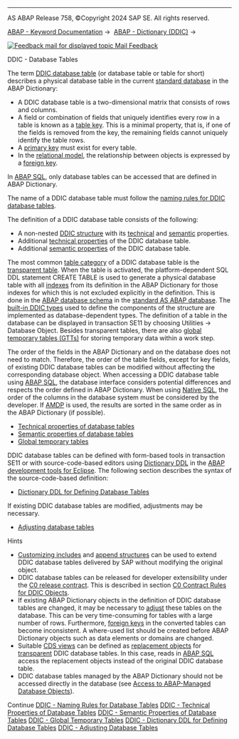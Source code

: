   

* * *

AS ABAP Release 758, ©Copyright 2024 SAP SE. All rights reserved.

[ABAP - Keyword Documentation](javascript:call_link\('abenabap.htm'\)) →  [ABAP - Dictionary (DDIC)](javascript:call_link\('abenabap_dictionary.htm'\)) → 

 [![](Mail.gif?object=Mail.gif "Feedback mail for displayed topic") Mail Feedback](mailto:f1_help@sap.com?subject=Feedback%20on%20ABAP%20Documentation&body=Document:%20DDIC%20-%20Database%20Tables%2C%20ABENDDIC_DATABASE_TABLES%2C%20758%0D%0A%0D%0AError:%0D%0A%0D%0A%0D%0A%0D%0ASuggestion%20for%20improvement:)

DDIC - Database Tables

The term [DDIC database table](javascript:call_link\('abenddic_db_table_glosry.htm'\) "Glossary Entry") (or database table or table for short) describes a physical database table in the current [standard database](javascript:call_link\('abenstandard_db_glosry.htm'\) "Glossary Entry") in the ABAP Dictionary:

-   A DDIC database table is a two-dimensional matrix that consists of rows and columns.
-   A field or combination of fields that uniquely identifies every row in a table is known as a [table key](javascript:call_link\('abentable_key_glosry.htm'\) "Glossary Entry"). This is a minimal property, that is, if one of the fields is removed from the key, the remaining fields cannot uniquely identify the table rows.
-   A [primary key](javascript:call_link\('abenprimary_key_glosry.htm'\) "Glossary Entry") must exist for every table.
-   In the [relational model](javascript:call_link\('abenrelational_data_model_glosry.htm'\) "Glossary Entry"), the relationship between objects is expressed by a [foreign key](javascript:call_link\('abenforeign_key_glosry.htm'\) "Glossary Entry").

In [ABAP SQL](javascript:call_link\('abenabap_sql_glosry.htm'\) "Glossary Entry"), only database tables can be accessed that are defined in ABAP Dictionary.

The name of a DDIC database table must follow the [naming rules for DDIC database tables](javascript:call_link\('abenddic_dbtab_names.htm'\)).

The definition of a DDIC database table consists of the following:

-   A non-nested [DDIC structure](javascript:call_link\('abenddic_structures.htm'\)) with its [technical](javascript:call_link\('abenddic_database_tables_techstruc.htm'\)) and [semantic](javascript:call_link\('abenddic_database_tables_semastruc.htm'\)) properties.
-   Additional [technical properties](javascript:call_link\('abenddic_database_tables_techspec.htm'\)) of the DDIC database table.
-   Additional [semantic properties](javascript:call_link\('abenddic_database_tables_sema.htm'\)) of the DDIC database table.

The most common [table category](javascript:call_link\('abenddic_database_tables_tab_cat.htm'\)) of a DDIC database table is the [transparent table](javascript:call_link\('abentransparent_table_glosry.htm'\) "Glossary Entry"). When the table is activated, the platform-dependent SQL DDL statement CREATE TABLE is used to generate a physical database table with all [indexes](javascript:call_link\('abenddic_database_tables_index.htm'\)) from its definition in the ABAP Dictionary for those indexes for which this is not excluded explicitly in the definition. This is done in the [ABAP database schema](javascript:call_link\('abenabap_db_schema_glosry.htm'\) "Glossary Entry") in the [standard AS ABAP database](javascript:call_link\('abenstandard_db_glosry.htm'\) "Glossary Entry"). The [built-in DDIC types](javascript:call_link\('abenddic_builtin_types.htm'\)) used to define the components of the structure are implemented as database-dependent types. The definition of a table in the database can be displayed in transaction SE11 by choosing Utilities → Database Object. Besides transparent tables, there are also [global temporary tables (GTTs)](javascript:call_link\('abenglobal_temporary_table_glosry.htm'\) "Glossary Entry") for storing temporary data within a work step.

The order of the fields in the ABAP Dictionary and on the database does not need to match. Therefore, the order of the table fields, except for key fields, of existing DDIC database tables can be modified without affecting the corresponding database object. When accessing a DDIC database table using [ABAP SQL](javascript:call_link\('abenabap_sql_glosry.htm'\) "Glossary Entry"), the database interface considers potential differences and respects the order defined in ABAP Dictionary. When using [Native SQL](javascript:call_link\('abennative_sql_glosry.htm'\) "Glossary Entry"), the order of the columns in the database system must be considered by the developer. If [AMDP](javascript:call_link\('abenamdp.htm'\)) is used, the results are sorted in the same order as in the ABAP Dictionary (if possible).

-   [Technical properties of database tables](javascript:call_link\('abenddic_database_tables_tech.htm'\))
-   [Semantic properties of database tables](javascript:call_link\('abenddic_database_tables_sema.htm'\))
-   [Global temporary tables](javascript:call_link\('abenddic_database_tables_gtt.htm'\))

DDIC database tables can be defined with form-based tools in transaction SE11 or with source-code-based editors using [Dictionary DDL](javascript:call_link\('abendictionary_ddl_glosry.htm'\) "Glossary Entry") in the [ABAP development tools for Eclipse](javascript:call_link\('abenadt_glosry.htm'\) "Glossary Entry"). The following section describes the syntax of the source-code-based definition:

-   [Dictionary DDL for Defining Database Tables](javascript:call_link\('abenddic_define_table.htm'\))

If existing DDIC database tables are modified, adjustments may be necessary.

-   [Adjusting database tables](javascript:call_link\('abenddic_database_tables_adj.htm'\))

Hints

-   [Customizing includes](javascript:call_link\('abenddic_customizing_includes.htm'\)) and [append structures](javascript:call_link\('abenddic_append_structures.htm'\)) can be used to extend DDIC database tables delivered by SAP without modifying the original object.
-   DDIC database tables can be released for developer extensibility under the [C0 release contract](javascript:call_link\('abenc0_contract_glosry.htm'\) "Glossary Entry"). This is described in section [C0 Contract Rules for DDIC Objects](javascript:call_link\('abenc0_contract_rules_ddic.htm'\)).
-   If existing ABAP Dictionary objects in the definition of DDIC database tables are changed, it may be necessary to [adjust](javascript:call_link\('abenddic_database_tables_adj.htm'\)) these tables on the database. This can be very time-consuming for tables with a large number of rows. Furthermore, [foreign keys](javascript:call_link\('abenforeign_key_glosry.htm'\) "Glossary Entry") in the converted tables can become inconsistent. A where-used list should be created before ABAP Dictionary objects such as data elements or domains are changed.
-   Suitable [CDS views](javascript:call_link\('abencds_view_glosry.htm'\) "Glossary Entry") can be defined as [replacement objects](javascript:call_link\('abenddic_replacement_objects.htm'\)) for [transparent](javascript:call_link\('abentransparent_table_glosry.htm'\) "Glossary Entry") DDIC database tables. In this case, reads in [ABAP SQL](javascript:call_link\('abenabap_sql_glosry.htm'\) "Glossary Entry") access the replacement objects instead of the original DDIC database table.
-   DDIC database tables managed by the ABAP Dictionary should not be accessed directly in the database (see [Access to ABAP-Managed Database Objects](javascript:call_link\('abendatabase_access_recomm.htm'\))).

Continue
[DDIC - Naming Rules for Database Tables](javascript:call_link\('abenddic_dbtab_names.htm'\))
[DDIC - Technical Properties of Database Tables](javascript:call_link\('abenddic_database_tables_tech.htm'\))
[DDIC - Semantic Properties of Database Tables](javascript:call_link\('abenddic_database_tables_sema.htm'\))
[DDIC - Global Temporary Tables](javascript:call_link\('abenddic_database_tables_gtt.htm'\))
[DDIC - Dictionary DDL for Defining Database Tables](javascript:call_link\('abenddic_define_table.htm'\))
[DDIC - Adjusting Database Tables](javascript:call_link\('abenddic_database_tables_adj.htm'\))